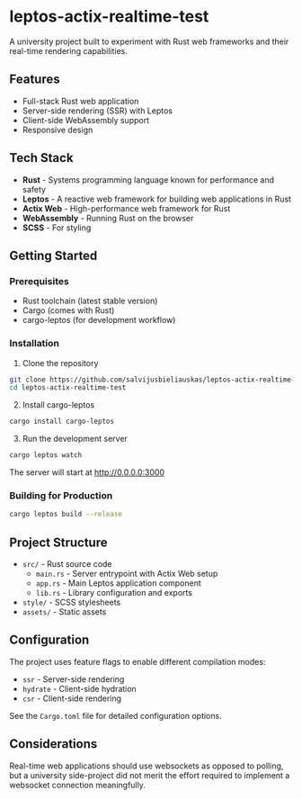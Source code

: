 ﻿# leptos-actix-realtime-test

A university project built to experiment with Rust web frameworks and their real-time rendering capabilities.

## Features

- Full-stack Rust web application
- Server-side rendering (SSR) with Leptos
- Client-side WebAssembly support
- Responsive design

## Tech Stack

- **Rust** - Systems programming language known for performance and safety
- **Leptos** - A reactive web framework for building web applications in Rust
- **Actix Web** - High-performance web framework for Rust
- **WebAssembly** - Running Rust on the browser
- **SCSS** - For styling

## Getting Started

### Prerequisites

- Rust toolchain (latest stable version)
- Cargo (comes with Rust)
- cargo-leptos (for development workflow)

### Installation

1. Clone the repository

```bash
git clone https://github.com/salvijusbieliauskas/leptos-actix-realtime-test.git
cd leptos-actix-realtime-test
```

2. Install cargo-leptos

```bash
cargo install cargo-leptos
```

3. Run the development server

```bash
cargo leptos watch
```

The server will start at http://0.0.0.0:3000

### Building for Production

```bash
cargo leptos build --release
```

## Project Structure

- `src/` - Rust source code
  - `main.rs` - Server entrypoint with Actix Web setup
  - `app.rs` - Main Leptos application component
  - `lib.rs` - Library configuration and exports
- `style/` - SCSS stylesheets
- `assets/` - Static assets

## Configuration

The project uses feature flags to enable different compilation modes:
- `ssr` - Server-side rendering
- `hydrate` - Client-side hydration
- `csr` - Client-side rendering

See the `Cargo.toml` file for detailed configuration options.

## Considerations

Real-time web applications should use websockets as opposed to polling, but a university side-project did not merit the
effort required to implement a websocket connection meaningfully.